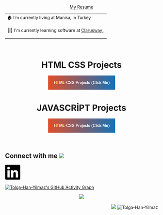 <p  align="center"><a href="#">My Resume</a></p>
</hr>
<div align="center">
        <table>
            <tr>
                <td>🏠 I’m currently living at Manisa, in Turkey</td>
            </tr>
            <tr>
                <td><p>👨‍💻 I'm currently learning software at <a href = "https://clarusway.com" target = "_blank"> Clarusway </a>.</td>
            </tr>
        </table>
</div>

<br>

<div align="center">

<h1>HTML CSS Projects</h1>   

<a href="https://github.com/Tolga-Han-Yilmaz/HTML_CSS_Projects" style="color: #fff;text-decoration: none;"><img src="./html-css-button.png" alt="html-css"></a>

<h1>JAVASCRİPT Projects</h1>   

<a href="https://github.com/Tolga-Han-Yilmaz/JAVASCR-PT_Projects" style="color: #fff;text-decoration: none;"><img src="./html-css-button.png" alt="html-css"></a>




</div>


<br>

<h2> Connect with me <img src='https://raw.githubusercontent.com/ShahriarShafin/ShahriarShafin/main/Assets/handshake.gif' width="100px"> </h2>

<a href = "https://www.linkedin.com/in/tolga-han-y%C4%B1lmaz-2b79961ba/" targer = "_blank"> <img src="./Ekran görüntüsü 2021-12-31 040113.png" width="50px"></a>


[![Tolga-Han-Yilmaz's GitHub Activity Graph](https://activity-graph.herokuapp.com/graph?username=Tolga-Han-Yilmaz&theme=tokyonight)](https://git.io/praveenscience)

<p align="center">
<a href="https://github.com/Tolga-Han-Yilmaz">
  
  <img height="180em" src="https://github-readme-stats-eight-theta.vercel.app/api/top-langs/?username=Tolga-Han-Yilmaz&layout=compact&langs_count=8&theme=algolia"/>
</a>
</p>

<p align="right"><img src="https://github.com/Tolga-Han-Yilmaz/Tolga-Han-Yilmaz/blob/main/kedi.gif" width="70px"> <img src="https://komarev.com/ghpvc/?username=Tolga-Han-Yilmaz"            alt="Tolga-Han-Yilmaz" /> </p>

